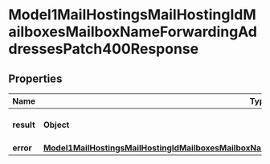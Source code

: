 

# Model1MailHostingsMailHostingIdMailboxesMailboxNameForwardingAddressesPatch400Response


## Properties

| Name | Type | Description | Notes |
|------------ | ------------- | ------------- | -------------|
|**result** | **Object** | Result of the HTTP request |  |
|**error** | [**Model1MailHostingsMailHostingIdMailboxesMailboxNameForwardingAddressesPatch400ResponseAllOfError**](Model1MailHostingsMailHostingIdMailboxesMailboxNameForwardingAddressesPatch400ResponseAllOfError.md) |  |  [optional] |



